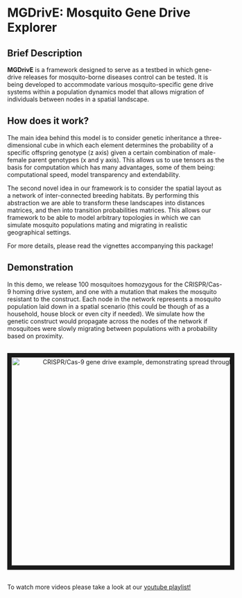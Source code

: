 # **MGDrivE**: Mosquito Gene Drive Explorer

## Brief Description

**MGDrivE** is a framework designed to serve as a testbed in which gene-drive releases for mosquito-borne diseases control can be tested. It is being developed to accommodate various mosquito-specific gene drive systems within a population dynamics model that allows migration of individuals between nodes in a spatial landscape.

## How does it work?

The main idea behind this model is to consider genetic inheritance a three-dimensional cube in which each element determines the probability of a specific offspring genotype (z axis) given a certain combination of male-female parent genotypes (x and y axis). This allows us to use tensors as the basis for computation which has many advantages, some of them being: computational speed, model transparency and extendability.

The second novel idea in our framework is to consider the spatial layout as a network of inter-connected breeding habitats. By performing this abstraction we are able to transform these landscapes into distances matrices, and then into transition probabilities matrices. This allows our framework to be able to model arbitrary topologies in which we can simulate mosquito populations mating and migrating in realistic geographical settings.

For more details, please read the vignettes accompanying this package!

## Demonstration

In this demo, we release 100 mosquitoes homozygous for the CRISPR/Cas-9 homing drive system, and one with a mutation that makes the mosquito resistant to the construct. Each node in the network represents a mosquito population laid down in a spatial scenario (this could be though of as a household, house block or even city if needed). We simulate how the genetic construct would propagate across the nodes of the network if mosquitoes were slowly migrating between populations with a probability based on proximity. 

<br>
<div align="center">
<a href="https://youtu.be/sZXuUtToszw" target="_blank"><img src="http://img.youtube.com/vi/sZXuUtToszw/0.jpg" alt="CRISPR/Cas-9 gene drive example, demonstrating spread through a network." width="640" height="480" border="10"/></a>
</div>
<br>

To watch more videos please take a look at our [youtube playlist!](https://www.youtube.com/playlist?list=PLRzY6w7pvIWqFJi94ZfhPkSVnazlUylpN)

